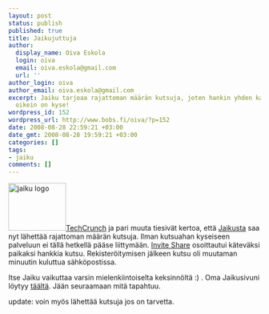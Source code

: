 ```yaml
---
layout: post
status: publish
published: true
title: Jaikujuttuja
author:
  display_name: Oiva Eskola
  login: oiva
  email: oiva.eskola@gmail.com
  url: ''
author_login: oiva
author_email: oiva.eskola@gmail.com
excerpt: Jaiku tarjoaa rajattoman määrän kutsuja, joten hankin yhden katsoakseni mistä
  oikein on kyse!
wordpress_id: 152
wordpress_url: http://www.bobs.fi/oiva/?p=152
date: 2008-08-28 22:59:21 +03:00
date_gmt: 2008-08-28 19:59:21 +03:00
categories: []
tags:
- jaiku
comments: []
---
```

<p><img class="alignleft size-full wp-image-156" title="Jaiku logo" src="{{ site.baseurl }}/images/2008/08/logo-big.gif" alt="jaiku logo" width="115" height="95" /><a title="Jaiku Uncaps Invites, Migrates to Google Infrastructure" href="http://www.techcrunch.com/2008/08/28/jaiku-uncaps-invites-migrates-to-google-infrastructure/">TechCrunch</a> ja pari muuta tiesivät kertoa, että <a title="jaiku.com" href="http://jaiku.com">Jaikusta</a> saa nyt lähettää rajattoman määrän kutsuja. Ilman kutsuahan kyseiseen palveluun ei tällä hetkellä pääse liittymään. <a title="Invite Share: jaiku.com" href="http://www.inviteshare.com/site.php?id=104">Invite Share</a> osoittautui käteväksi paikaksi hankkia kutsu. Rekisteröitymisen jälkeen kutsu oli muutaman minuutin kuluttua sähköpostissa.</p>
<p>Itse Jaiku vaikuttaa varsin mielenkiintoiselta keksinnöltä :) . Oma Jaikusivuni löytyy <a title="oiva.jaiku.com" href="http://oiva.jaiku.com/">täältä</a>. Jään seuraamaan mitä tapahtuu.</p>
<p>update: voin myös lähettää kutsuja jos on tarvetta.</p>
